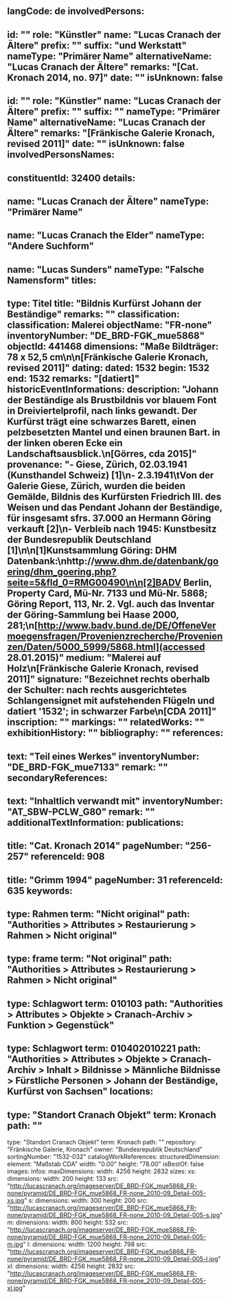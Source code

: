 langCode: de
involvedPersons: 
 - 
   id: ""
  role: "Künstler"
  name: "Lucas Cranach der Ältere"
  prefix: ""
  suffix: "und Werkstatt"
  nameType: "Primärer Name"
  alternativeName: "Lucas Cranach der Ältere"
  remarks: "[Cat. Kronach 2014, no. 97]"
  date: ""
  isUnknown: false
 - 
   id: ""
  role: "Künstler"
  name: "Lucas Cranach der Ältere"
  prefix: ""
  suffix: ""
  nameType: "Primärer Name"
  alternativeName: "Lucas Cranach der Ältere"
  remarks: "[Fränkische Galerie Kronach, revised 2011]"
  date: ""
  isUnknown: false
involvedPersonsNames: 
 - 
   constituentId: 32400
  details: 
   - 
   name: "Lucas Cranach der Ältere"
    nameType: "Primärer Name"
   - 
   name: "Lucas Cranach the Elder"
    nameType: "Andere Suchform"
   - 
   name: "Lucas Sunders"
    nameType: "Falsche Namensform"
titles: 
 - 
   type: Titel
  title: "Bildnis Kurfürst Johann der Beständige"
  remarks: ""
classification: 
 classification: Malerei
objectName: "FR-none"
inventoryNumber: "DE_BRD-FGK_mue5868"
objectId: 441468
dimensions: "Maße Bildträger: 78 x 52,5 cm\n\n[Fränkische Galerie Kronach, revised 2011]"
dating: 
 dated: 1532
 begin: 1532
 end: 1532
 remarks: "[datiert]"
 historicEventInformations: 
description: "Johann der Beständige als Brustbildnis vor blauem Font in Dreiviertelprofil, nach links gewandt. Der Kurfürst trägt eine schwarzes Barett, einen pelzbesetzten Mantel und einen braunen Bart. in der linken oberen Ecke ein Landschaftsausblick.\n[Görres, cda 2015]"
provenance: "- Giese, Zürich, 02.03.1941 (Kunsthandel Schweiz) [1]\n- 2.3.1941\tVon der Galerie Giese, Zürich, wurden die beiden Gemälde, Bildnis des Kurfürsten Friedrich III. des Weisen und das Pendant Johann der Beständige, für insgesamt sfrs. 37.000 an Hermann Göring verkauft [2]\n- Verbleib nach 1945: Kunstbesitz der Bundesrepublik Deutschland [1]\n\n[1]Kunstsammlung Göring: DHM Datenbank:\nhttp://www.dhm.de/datenbank/goering/dhm_goering.php?seite=5&fld_0=RMG00490\n\n[2]BADV Berlin, Property Card, Mü-Nr. 7133 und Mü-Nr. 5868;  Göring Report, 113, Nr. 2. Vgl. auch das Inventar der Göring-Sammlung bei Haase 2000, 281;\n[http://www.badv.bund.de/DE/OffeneVermoegensfragen/Provenienzrecherche/Provenienzen/Daten/5000_5999/5868.html](accessed 28.01.2015)"
medium: "Malerei auf Holz\n[Fränkische Galerie Kronach, revised 2011]"
signature: "Bezeichnet rechts oberhalb der Schulter: nach rechts ausgerichtetes Schlangensignet mit aufstehenden Flügeln und datiert '1532'; in schwarzer Farbe\n[CDA 2011]"
inscription: ""
markings: ""
relatedWorks: ""
exhibitionHistory: ""
bibliography: ""
references: 
 - 
   text: "Teil eines Werkes"
  inventoryNumber: "DE_BRD-FGK_mue7133"
  remark: ""
secondaryReferences: 
 - 
   text: "Inhaltlich verwandt mit"
  inventoryNumber: "AT_SBW-PCLW_G80"
  remark: ""
additionalTextInformation: 
publications: 
 - 
   title: "Cat. Kronach 2014"
  pageNumber: "256-257"
  referenceId: 908
 - 
   title: "Grimm 1994"
  pageNumber: 31
  referenceId: 635
keywords: 
 - 
   type: Rahmen
  term: "Nicht original"
  path: "Authorities > Attributes > Restaurierung > Rahmen > Nicht original"
 - 
   type: frame
  term: "Not original"
  path: "Authorities > Attributes > Restaurierung > Rahmen > Nicht original"
 - 
   type: Schlagwort
  term: 010103
  path: "Authorities > Attributes > Objekte > Cranach-Archiv > Funktion > Gegenstück"
 - 
   type: Schlagwort
  term: 010402010221
  path: "Authorities > Attributes > Objekte > Cranach-Archiv > Inhalt > Bildnisse > Männliche Bildnisse > Fürstliche Personen > Johann der Beständige, Kurfürst von Sachsen"
locations: 
 - 
   type: "Standort Cranach Objekt"
  term: Kronach
  path: ""
 - 
   type: "Standort Cranach Objekt"
  term: Kronach
  path: ""
repository: "Fränkische Galerie, Kronach"
owner: "Bundesrepublik Deutschland"
sortingNumber: "1532-032"
catalogWorkReferences: 
structuredDimension: 
 element: "Maßstab CDA"
 width: "0.00"
 height: "78.00"
isBestOf: false
images: 
 infos: 
  maxDimensions: 
   width: 4256
   height: 2832
 sizes: 
  xs: 
   dimensions: 
    width: 200
    height: 133
   src: "http://lucascranach.org/imageserver/DE_BRD-FGK_mue5868_FR-none/pyramid/DE_BRD-FGK_mue5868_FR-none_2010-09_Detail-005-xs.jpg"
  s: 
   dimensions: 
    width: 300
    height: 200
   src: "http://lucascranach.org/imageserver/DE_BRD-FGK_mue5868_FR-none/pyramid/DE_BRD-FGK_mue5868_FR-none_2010-09_Detail-005-s.jpg"
  m: 
   dimensions: 
    width: 800
    height: 532
   src: "http://lucascranach.org/imageserver/DE_BRD-FGK_mue5868_FR-none/pyramid/DE_BRD-FGK_mue5868_FR-none_2010-09_Detail-005-m.jpg"
  l: 
   dimensions: 
    width: 1200
    height: 798
   src: "http://lucascranach.org/imageserver/DE_BRD-FGK_mue5868_FR-none/pyramid/DE_BRD-FGK_mue5868_FR-none_2010-09_Detail-005-l.jpg"
  xl: 
   dimensions: 
    width: 4256
    height: 2832
   src: "http://lucascranach.org/imageserver/DE_BRD-FGK_mue5868_FR-none/pyramid/DE_BRD-FGK_mue5868_FR-none_2010-09_Detail-005-xl.jpg"